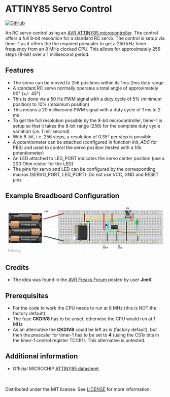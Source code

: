 
# ATTINY85 Servo Control

[![GitHub](https://img.shields.io/github/license/mashape/apistatus.svg)](https://en.wikipedia.org/wiki/MIT_License)

An RC servo control using an [AVR ATTINY85 microcontroller](https://www.microchip.com/wwwproducts/en/ATtiny85). The control offers a full 8-bit resolution for a standard RC servo. The control is setup via timer-1 as it offers the the required prescaler to get a 250 kHz timer frequency from an 8 MHz clocked CPU. This allows for approximately 256 steps (8-bit) over a 1 millisecond period.

## Features
 - The servo can be moved to 256 positions within its 1ms-2ms duty range
 - A standard RC servo normally operates a total angle of approximately 90° (+/- 45°)
 - This is done via a 50 Hz PWM signal with a duty cycle of 5% (minimum position) to 10% (maximum position)
 - This means a 20 millisecond PWM signal with a duty cycle of 1 ms to 2 ms
 - To get the full resolution possible by the 8-bit microcontroller, timer-1 is setup so that it takes the 8-bit range (256) for the complete duty cycle variation (i.e. 1 millisecond)
 - With 8-bit, i.e. 256 steps, a resolution of 0.35° per step is possible
 - A potentiometer can be attached (configured in function *Init_ADC* for PB3) and used to control the servo position (tested with a 10k potentiometer)
 - An LED attached to LED_PORT indicates the servo center position (use a 200 Ohm resitor for the LED)
 - The pins for servo and LED can be configured by the corresponding macros (SERVO_PORT, LED_PORT). Do not use VCC, GND and RESET pins

## Example Breadboard Configuration
![](images/Fritzing_Layout.png)

## Credits
 - The idea was found in the [AVR Freaks Forum](https://www.avrfreaks.net/comment/810846#comment-810846) posted by user **JimK**

## Prerequisites
 - For the code to work the CPU needs to run at 8 MHz (this is NOT the factory default)
 - The fuse **CKDIV8** has to be unset, otherwise the CPU would run at 1 MHz
 - As an alternative the **CKDIV8** could be left as is (factory default), but then the prescaler for timer-1 has to be set to **4** (using the CS1x bits in the timer-1 control register TCCR1). This alternative is untested.

 ## Additional information
 - Official MICROCHIP [ATTINY85 datasheet](http://ww1.microchip.com/downloads/en/DeviceDoc/Atmel-2586-AVR-8-bit-Microcontroller-ATtiny25-ATtiny45-ATtiny85_Datasheet.pdf)

<br></br>
Distributed under the MIT license. See [LICENSE](https://github.com/chiefenne/ATTINY85-Servo-Control/blob/master/LICENSE) for more information.


